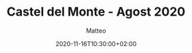 ---
title: "Castel del Monte - Agost 2020"
date: 2020-11-16T10:30:00+02:00
lastmod: 2020-11-18T10:30:00+02:00
draft: true
author: "Matteo"
authorLink: "https://mtotaro.com/about"
description: ""
license: "©2020 Matteo Totaro"

tags:
categories:
hiddenFromHomePage: false

featuredImage: ""
featuredImagePreview: "/images/uploads/"

lightgallery: true
linkToMarkdown: false
share:
  enable: true
---
